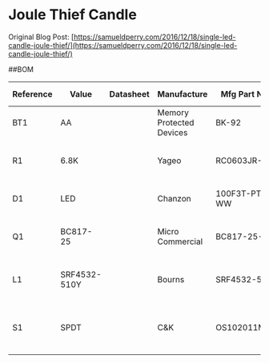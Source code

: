 # Joule Thief Candle
Original Blog Post: [https://samueldperry.com/2016/12/18/single-led-candle-joule-thief/](https://samueldperry.com/2016/12/18/single-led-candle-joule-thief/)

##BOM

|Reference|Value       |Datasheet|Manufacture             |Mfg Part Number|Supplier|Supplyier Part Number|Package |Description                   |
|---------|------------|---------|------------------------|---------------|--------|---------------------|--------|------------------------------|
|BT1      |AA          |         |Memory Protected Devices|BK-92          |Digikey |BK-92-ND             |THT     |BATTERY CONTACT AA SIZE       |
|R1       |6.8K        |         |Yageo                   |RC0603JR-076K8L|Digikey |311-6.8KGRTR-ND      |0603 SMD|RES SMD 6.8K OHM 5% 1/10W 0603|
|D1       |LED         |         |Chanzon                 |100F3T-PT-WH-WW|Amazon  |B01BTYHOLS           |3mm THT |Warm White 3mm LED            |
|Q1       |BC817-25    |         |Micro Commercial        |BC817-25-TP    |Digikey |BC817-25-TPMSCT-ND   |SOT-23  |TRANS NPN 45V 0.8A SOT-23     |
|L1       |SRF4532-510Y|         |Bourns                  |SRF4532-510Y   |Digikey |SRF4532-510YTR-ND    |SMD     |CMC 51UH 200MA 2LN 2 KOHM SMD |
|S1       |SPDT        |         |C&K                     |OS102011MA1QN1 |Digikey |CKN9559-ND           |PC PIN  |SWITCH SLIDE SPDT 100MA 12V   |